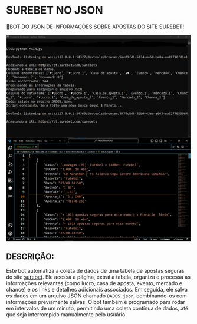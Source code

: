# SUREBET NO JSON
🤖BOT DO JSON DE INFORMAÇÕES SOBRE APOSTAS DO SITE SUREBET!

<img src="./IMAGENS/FOTO_01.png" align="center" width="500"> <br>
<img src="./IMAGENS/FOTO_02.png" align="center" width="500"> <br>

## DESCRIÇÃO:
Este bot automatiza a coleta de dados de uma tabela de apostas seguras do site [surebet](https://pt.surebet.com/surebets). Ele acessa a página, extrai a tabela, organiza e processa as informações relevantes (como lucro, casa de aposta, evento, mercado e chance) e os links e detalhes adicionais associados. Em seguida, ele salva os dados em um arquivo JSON chamado `DADOS.json`, combinando-os com informações previamente salvas. O bot também é programado para rodar em intervalos de um minuto, permitindo uma coleta contínua de dados, até que seja interrompido manualmente pelo usuário.

